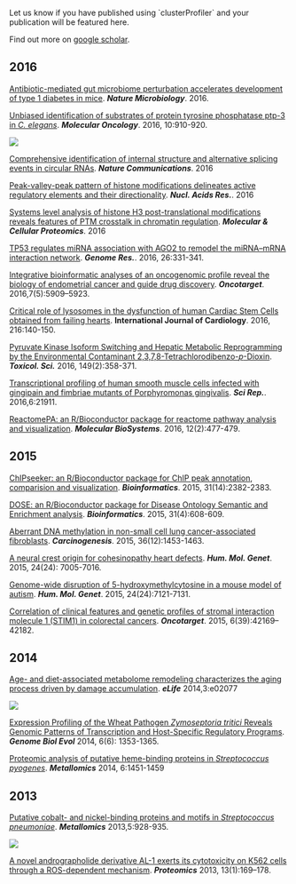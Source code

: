 <!-- addtoany:= -->

<link rel="stylesheet" href="https://guangchuangyu.github.io/css/academicons.min.css">

<br>
Let us know if you have published using `clusterProfiler` and your publication will be featured here.

<!-- citation:=MLfJN-KU85MC:=2349076811020942117 -->

<!-- article_citation:=MLfJN-KU85MC -->


Find out more on [<i class="ai ai-google-scholar"></i> google scholar](https://scholar.google.com.hk/scholar?oi=bibs&hl=en&cites=2349076811020942117).
 

## <i class="fa fa-calendar"></i> 2016

[Antibiotic-mediated gut microbiome perturbation accelerates development of type 1 diabetes in mice](http://www.nature.com/articles/nmicrobiol2016140). **_Nature Microbiology_**. 2016.

[Unbiased identification of substrates of protein tyrosine phosphatase ptp-3 in *C. elegans*](http://dx.doi.org/10.1016/j.molonc.2016.03.003). **_Molecular Oncology_**. 2016, 10:910-920.

![](featured_img/1-s2.0-S004565351530309X-gr3.jpg)

[Comprehensive identification of internal structure and alternative splicing events in circular RNAs](http://dx.doi.org/10.1038/ncomms12060). **_Nature Communications_**. 2016

[Peak-valley-peak pattern of histone modifications delineates active regulatory elements and their directionality](http://dx.doi.org/10.1093/nar/gkw250). **_Nucl. Acids Res._**. 2016

[Systems level analysis of histone H3 post-translational modifications reveals features of PTM crosstalk in chromatin regulation](http://dx.doi.org/10.1074/mcp.M115.054460). **_Molecular & Cellular Proteomics_**. 2016

[TP53 regulates miRNA association with AGO2 to remodel the miRNA–mRNA interaction network](http://genome.cshlp.org/content/26/3/331.short). __*Genome Res.*__. 2016, 26:331-341.


[Integrative bioinformatic analyses of an oncogenomic profile reveal the biology of endometrial cancer and guide drug discovery](https://www.ncbi.nlm.nih.gov/pmc/articles/PMC4868730/). __*Oncotarget*__. 2016,7(5):5909–5923. 


[Critical role of lysosomes in the dysfunction of human Cardiac Stem Cells obtained from failing hearts](http://dx.doi.org/10.1016/j.ijcard.2016.04.155). **International Journal of Cardiology**. 2016, 216:140-150.

[Pyruvate Kinase Isoform Switching and Hepatic Metabolic Reprogramming by the Environmental Contaminant 2,3,7,8-Tetrachlorodibenzo-*p*-Dioxin](http://toxsci.oxfordjournals.org/content/149/2/358.short). __*Toxicol. Sci.*__ 2016, 149(2):358-371.


[Transcriptional profiling of human smooth muscle cells infected with gingipain and fimbriae mutants of Porphyromonas gingivalis](http://dx.doi.org/10.1038%2Fsrep21911). **_Sci Rep._**. 2016,6:21911.

[ReactomePA: an R/Bioconductor package for reactome pathway analysis and visualization](http://dx.doi.org/10.1039/C5MB00663E). __*Molecular BioSystems*__. 2016, 12(2):477-479.


## <i class="fa fa-calendar"></i> 2015

[ChIPseeker: an R/Bioconductor package for ChIP peak annotation, comparision and visualization](http://bioinformatics.oxfordjournals.org/cgi/content/abstract/btv145). __*Bioinformatics*__. 2015, 31(14):2382-2383.

[DOSE: an R/Bioconductor package for Disease Ontology Semantic and Enrichment analysis](http://bioinformatics.oxfordjournals.org/cgi/content/abstract/btu684). __*Bioinformatics*__. 2015, 31(4):608-609.

[Aberrant DNA methylation in non-small cell lung cancer-associated fibroblasts](http://dx.doi.org/10.1093/carcin/bgv146). __*Carcinogenesis*__. 2015, 36(12):1453-1463. 

[A neural crest origin for cohesinopathy heart defects](http://dx.doi.org/10.1093/hmg/ddv402). __*Hum. Mol. Genet*__. 2015, 24(24): 7005-7016. 

[Genome-wide disruption of 5-hydroxymethylcytosine in a mouse model of autism](http://dx.doi.org/10.1093/hmg/ddv411). __*Hum. Mol. Genet*__. 2015, 24(24):7121-7131. 

[Correlation of clinical features and genetic profiles of stromal interaction molecule 1 (STIM1) in colorectal cancers](https://www.ncbi.nlm.nih.gov/pmc/articles/PMC4747217/). __*Oncotarget*__. 2015, 6(39):42169–42182. 

## <i class="fa fa-calendar"></i> 2014

[Age- and diet-associated metabolome remodeling characterizes the aging process driven by damage accumulation](http://dx.doi.org/10.7554/eLife.02077). **_eLife_** 2014,3:e02077

![](featured_img/elife-02077-fig5-v1.jpg)


[Expression Profiling of the Wheat Pathogen *Zymoseptoria tritici* Reveals Genomic Patterns of Transcription and Host-Specific Regulatory Programs](http://dx.doi.org/10.1093/gbe/evu101). **_Genome Biol Evol_** 2014, 6(6): 1353-1365. 


[Proteomic analysis of putative heme-binding proteins in *Streptococcus pyogenes*](http://dx.doi.org/10.1039/C4MT00027G). **_Metallomics_** 2014, 6:1451-1459


## <i class="fa fa-calendar"></i> 2013

[Putative cobalt- and nickel-binding proteins and motifs in *Streptococcus pneumoniae*](http://dx.doi.org/10.1039/C3MT00126A). **_Metallomics_** 2013,5:928-935.

![](featured_img/c3mt00126a-f2.gif)


[A novel andrographolide derivative AL-1 exerts its cytotoxicity on K562 cells through a ROS-dependent mechanism](http://dx.doi.org/10.1002/pmic.201200273). **_Proteomics_** 2013, 13(1):169–178.

 
